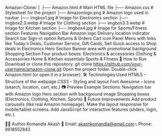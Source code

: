 Amazon-Clone/
│
├── Amazon.html        # Main HTML file
├── Amazon.css         # Stylesheet for the project
├── Amazonlogo.png     # Amazon logo used in navbar
├── imgbox1.jpg        # Image for Electronics section
├── imgbox2.3.webp     # Image for Clothing section
├── imgbox3.3.webp     # Image for Kitchen section
├── imgbox4.jpg        # Image for Sports/Fitness section
Features
Navigation Bar
Amazon logo
Delivery location indicator
Search bar
Sign-in option
Returns & Orders
Cart icon
Panel
Menu with links like Today's Deals, Customer Service, Gift Cards, Sell
Quick access to Shop deals in Electronics
Hero Section
Banner area with promotional background
Shopping Section
Four product boxes:
Electronics & accessories
Clothing & Accessories
Home & Kitchen essentials
Sports & Fitness
🚀 How to Run
Download or clone this repository.
git clone https://github.com/your-username/amazon-clone.git
Open the project folder.
Double-click Amazon.html (or open it in a browser).
🛠️ Technologies Used
HTML5 – Structure of the webpage
CSS3 – Styling and layout
Font Awesome – Icons (search, location, cart, etc.)
📷 Preview
Example Sections:
Navigation bar with Amazon logo
Hero section with background image
Shopping boxes (Electronics, Clothing, Kitchen, Sports)
📌 Future Improvements
Add product carousels (like real Amazon homepage).
Make the layout responsive for mobile/tablet screens.
Add JavaScript for interactive features (sliders, login, etc.).

👨‍💻 Author
Komandla Akash
📧 Email: akashkomandla@gmail.com
📞 Phone: 9618552843
